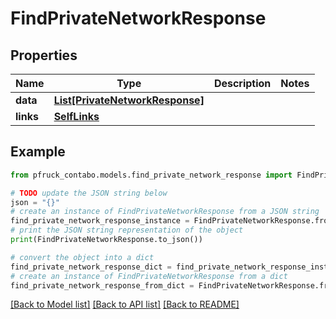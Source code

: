 # FindPrivateNetworkResponse


## Properties

Name | Type | Description | Notes
------------ | ------------- | ------------- | -------------
**data** | [**List[PrivateNetworkResponse]**](PrivateNetworkResponse.md) |  | 
**links** | [**SelfLinks**](SelfLinks.md) |  | 

## Example

```python
from pfruck_contabo.models.find_private_network_response import FindPrivateNetworkResponse

# TODO update the JSON string below
json = "{}"
# create an instance of FindPrivateNetworkResponse from a JSON string
find_private_network_response_instance = FindPrivateNetworkResponse.from_json(json)
# print the JSON string representation of the object
print(FindPrivateNetworkResponse.to_json())

# convert the object into a dict
find_private_network_response_dict = find_private_network_response_instance.to_dict()
# create an instance of FindPrivateNetworkResponse from a dict
find_private_network_response_from_dict = FindPrivateNetworkResponse.from_dict(find_private_network_response_dict)
```
[[Back to Model list]](../README.md#documentation-for-models) [[Back to API list]](../README.md#documentation-for-api-endpoints) [[Back to README]](../README.md)


